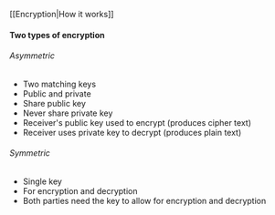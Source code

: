 [[Encryption|How it works]]
#### Two types of encryption

###### Asymmetric
- Two matching keys
- Public and private
- Share public key
- Never share private key
- Receiver's public key used to encrypt (produces cipher text)
- Receiver uses private key to decrypt (produces plain text)
###### Symmetric
- Single key
- For encryption and decryption
- Both parties need the key to allow for encryption and decryption